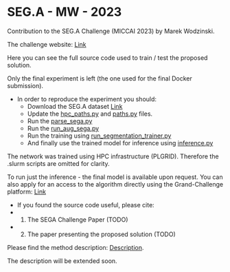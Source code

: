 # SEG.A - MW - 2023
Contribution to the SEG.A Challenge (MICCAI 2023) by Marek Wodzinski.

The challenge website: [Link](https://multicenteraorta.grand-challenge.org/multicenteraorta/)

Here you can see the full source code used to train / test the proposed solution.

Only the final experiment is left (the one used for the final Docker submission).

* In order to reproduce the experiment you should:
    * Download the SEG.A dataset [Link](https://multicenteraorta.grand-challenge.org/data/)
    * Update the [hpc_paths.py](./src/paths/hpc_paths.py) and [paths.py](./src/paths/paths.py) files.
    * Run the [parse_sega.py](./src/parsers/parse_sega.py)
    * Run the [run_aug_sega.py](./src/parsers/run_aug_sega.py)
    * Run the training using [run_segmentation_trainer.py](./src/runners/run_segmentation_trainer.py)
    * And finally use the trained model for inference using [inference.py](./src/inference/inference_sega.py)

The network was trained using HPC infrastructure (PLGRID). Therefore the .slurm scripts are omitted for clarity.

To run just the inference - the final model is available upon request. 
You can also apply for an access to the algorithm directly using the Grand-Challenge platform: [Link](https://grand-challenge.org/algorithms/sega_mw/)

* If you found the source code useful, please cite:
 * 1) The SEGA Challenge Paper (TODO) 
 * 2) The paper presenting the proposed solution (TODO)

Please find the method description: [Description](TODO).


The description will be extended soon.
